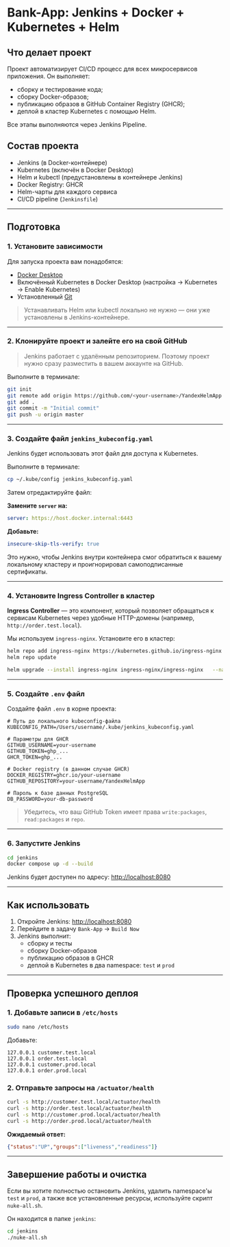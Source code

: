 # Bank-App: Jenkins + Docker + Kubernetes + Helm

## Что делает проект

Проект автоматизирует CI/CD процесс для всех микросервисов приложения. Он выполняет:

- сборку и тестирование кода;
- сборку Docker-образов;
- публикацию образов в GitHub Container Registry (GHCR);
- деплой в кластер Kubernetes с помощью Helm.

Все этапы выполняются через Jenkins Pipeline.

## Состав проекта

- Jenkins (в Docker-контейнере)
- Kubernetes (включён в Docker Desktop)
- Helm и kubectl (предустановлены в контейнере Jenkins)
- Docker Registry: GHCR
- Helm-чарты для каждого сервиса
- CI/CD pipeline (`Jenkinsfile`)

---

## Подготовка

### 1. Установите зависимости

Для запуска проекта вам понадобятся:

- [Docker Desktop](https://www.docker.com/products/docker-desktop/)
- Включённый Kubernetes в Docker Desktop (настройка → Kubernetes → Enable Kubernetes)
- Установленный [Git](https://git-scm.com/)

> Устанавливать Helm или kubectl локально не нужно — они уже установлены в Jenkins-контейнере.

---

### 2. Клонируйте проект и залейте его на свой GitHub

> Jenkins работает с удалённым репозиторием. Поэтому проект нужно сразу разместить в вашем аккаунте на GitHub.

Выполните в терминале:

```bash
git init
git remote add origin https://github.com/<your-username>/YandexHelmApp.git
git add .
git commit -m "Initial commit"
git push -u origin master
```

---

### 3. Создайте файл `jenkins_kubeconfig.yaml`

Jenkins будет использовать этот файл для доступа к Kubernetes.

Выполните в терминале:

```bash
cp ~/.kube/config jenkins_kubeconfig.yaml
```

Затем отредактируйте файл:

**Замените `server` на:**

```yaml
server: https://host.docker.internal:6443
```

**Добавьте:**

```yaml
insecure-skip-tls-verify: true
```

Это нужно, чтобы Jenkins внутри контейнера смог обратиться к вашему локальному кластеру и проигнорировал самоподписанные сертификаты.

---

### 4. Установите Ingress Controller в кластер

**Ingress Controller** — это компонент, который позволяет обращаться к сервисам Kubernetes через удобные HTTP-домены (например, `http://order.test.local`).

Мы используем `ingress-nginx`. Установите его в кластер:

```bash
helm repo add ingress-nginx https://kubernetes.github.io/ingress-nginx
helm repo update

helm upgrade --install ingress-nginx ingress-nginx/ingress-nginx   --namespace ingress-nginx --create-namespace
```

---

### 5. Создайте `.env` файл

Создайте файл `.env` в корне проекта:

```env
# Путь до локального kubeconfig-файла
KUBECONFIG_PATH=/Users/username/.kube/jenkins_kubeconfig.yaml

# Параметры для GHCR
GITHUB_USERNAME=your-username
GITHUB_TOKEN=ghp_...
GHCR_TOKEN=ghp_...

# Docker registry (в данном случае GHCR)
DOCKER_REGISTRY=ghcr.io/your-username
GITHUB_REPOSITORY=your-username/YandexHelmApp

# Пароль к базе данных PostgreSQL
DB_PASSWORD=your-db-password
```

> Убедитесь, что ваш GitHub Token имеет права `write:packages`, `read:packages` и `repo`.

---

### 6. Запустите Jenkins

```bash
cd jenkins
docker compose up -d --build
```

Jenkins будет доступен по адресу: [http://localhost:8080](http://localhost:8080)

---

## Как использовать

1. Откройте Jenkins: [http://localhost:8080](http://localhost:8080)
2. Перейдите в задачу `Bank-App` → `Build Now`
3. Jenkins выполнит:
    - сборку и тесты
    - сборку Docker-образов
    - публикацию образов в GHCR
    - деплой в Kubernetes в два namespace: `test` и `prod`

---

## Проверка успешного деплоя

### 1. Добавьте записи в `/etc/hosts`

```bash
sudo nano /etc/hosts
```

Добавьте:

```text
127.0.0.1 customer.test.local
127.0.0.1 order.test.local
127.0.0.1 customer.prod.local
127.0.0.1 order.prod.local
```

### 2. Отправьте запросы на `/actuator/health`

```bash
curl -s http://customer.test.local/actuator/health
curl -s http://order.test.local/actuator/health
curl -s http://customer.prod.local/actuator/health
curl -s http://order.prod.local/actuator/health
```

**Ожидаемый ответ:**

```json
{"status":"UP","groups":["liveness","readiness"]}
```

---

## Завершение работы и очистка

Если вы хотите полностью остановить Jenkins, удалить namespace'ы `test` и `prod`, а также все установленные ресурсы, используйте скрипт `nuke-all.sh`.

Он находится в папке `jenkins`:

```bash
cd jenkins
./nuke-all.sh
```